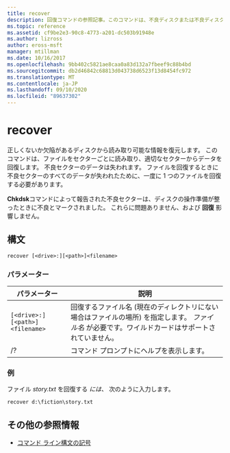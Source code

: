 ```yaml
---
title: recover
description: 回復コマンドの参照記事。このコマンドは、不良ディスクまたは不良ディスクから読み取り可能な情報を回復します。
ms.topic: reference
ms.assetid: cf9be2e3-90c8-4773-a201-dc503b91948e
ms.author: lizross
author: eross-msft
manager: mtillman
ms.date: 10/16/2017
ms.openlocfilehash: 9bb402c5821ae8caa0a83d132a7fbeef9c88b4bd
ms.sourcegitcommit: db2d46842c68813d043738d6523f13d8454fc972
ms.translationtype: MT
ms.contentlocale: ja-JP
ms.lasthandoff: 09/10/2020
ms.locfileid: "89637302"
---
```

# <a name="recover"></a>recover

正しくないか欠陥があるディスクから読み取り可能な情報を復元します。 このコマンドは、ファイルをセクターごとに読み取り、適切なセクターからデータを回復します。 不良セクターのデータは失われます。 ファイルを回復するときに不良セクターのすべてのデータが失われたために、一度に 1 つのファイルを回復する必要があります。

**Chkdsk**コマンドによって報告された不良セクターは、ディスクの操作準備が整ったときに不良とマークされました。 これらに問題ありません、および **回復** 影響しません。

## <a name="syntax"></a>構文

```
recover [<drive>:][<path>]<filename>
```

### <a name="parameters"></a>パラメーター

| パラメーター | 説明 |
|--|--|
| `[<drive>:][<path>]<filename>` | 回復するファイル名 (現在のディレクトリにない場合はファイルの場所) を指定します。 *ファイル名* が必要です。ワイルドカードはサポートされていません。 |
| /? | コマンド プロンプトにヘルプを表示します。 |

### <a name="examples"></a>例

ファイル *story.txt* を回復する *には、* 次のように入力します。

```
recover d:\fiction\story.txt
```

## <a name="additional-references"></a>その他の参照情報

- [コマンド ライン構文の記号](command-line-syntax-key.md)
